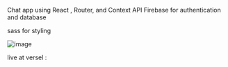 Chat app using React , Router, and Context API
Firebase for authentication and database

sass for styling

![image](https://user-images.githubusercontent.com/99732661/190450037-24e6d12d-6579-4a8b-a746-f16e70fd932d.png)

live at versel :
